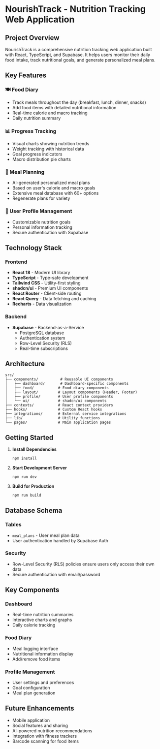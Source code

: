 
# NourishTrack - Nutrition Tracking Web Application

## Project Overview

NourishTrack is a comprehensive nutrition tracking web application built with React, TypeScript, and Supabase. It helps users monitor their daily food intake, track nutritional goals, and generate personalized meal plans.

## Key Features

### 🍽️ Food Diary
- Track meals throughout the day (breakfast, lunch, dinner, snacks)
- Add food items with detailed nutritional information
- Real-time calorie and macro tracking
- Daily nutrition summary

### 📊 Progress Tracking
- Visual charts showing nutrition trends
- Weight tracking with historical data
- Goal progress indicators
- Macro distribution pie charts

### 🥗 Meal Planning
- AI-generated personalized meal plans
- Based on user's calorie and macro goals
- Extensive meal database with 60+ options
- Regenerate plans for variety

### 👤 User Profile Management
- Customizable nutrition goals
- Personal information tracking
- Secure authentication with Supabase

## Technology Stack

### Frontend
- **React 18** - Modern UI library
- **TypeScript** - Type-safe development
- **Tailwind CSS** - Utility-first styling
- **shadcn/ui** - Premium UI components
- **React Router** - Client-side routing
- **React Query** - Data fetching and caching
- **Recharts** - Data visualization

### Backend
- **Supabase** - Backend-as-a-Service
  - PostgreSQL database
  - Authentication system
  - Row-Level Security (RLS)
  - Real-time subscriptions

## Architecture

```
src/
├── components/          # Reusable UI components
│   ├── dashboard/       # Dashboard-specific components
│   ├── food/           # Food diary components
│   ├── layout/         # Layout components (Header, Footer)
│   ├── profile/        # User profile components
│   └── ui/             # shadcn/ui components
├── contexts/           # React context providers
├── hooks/              # Custom React hooks
├── integrations/       # External service integrations
├── lib/                # Utility functions
└── pages/              # Main application pages
```

## Getting Started

1. **Install Dependencies**
   ```bash
   npm install
   ```

2. **Start Development Server**
   ```bash
   npm run dev
   ```

3. **Build for Production**
   ```bash
   npm run build
   ```

## Database Schema

### Tables
- `meal_plans` - User meal plan data
- User authentication handled by Supabase Auth

### Security
- Row-Level Security (RLS) policies ensure users only access their own data
- Secure authentication with email/password

## Key Components

### Dashboard
- Real-time nutrition summaries
- Interactive charts and graphs
- Daily calorie tracking

### Food Diary
- Meal logging interface
- Nutritional information display
- Add/remove food items

### Profile Management
- User settings and preferences
- Goal configuration
- Meal plan generation

## Future Enhancements
- Mobile application
- Social features and sharing
- AI-powered nutrition recommendations
- Integration with fitness trackers
- Barcode scanning for food items
